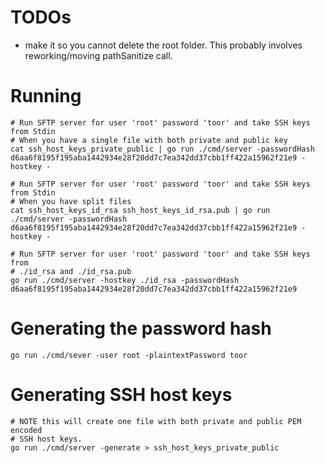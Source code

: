 # TODOs

- make it so you cannot delete the root folder.
  This probably involves reworking/moving pathSanitize call.

# Running


```
# Run SFTP server for user 'root' password 'toor' and take SSH keys from Stdin
# When you have a single file with both private and public key
cat ssh_host_keys_private_public | go run ./cmd/server -passwordHash d6aa6f8195f195aba1442934e28f20dd7c7ea342dd37cbb1ff422a15962f21e9 -hostkey -
```

```
# Run SFTP server for user 'root' password 'toor' and take SSH keys from Stdin
# When you have split files
cat ssh_host_keys_id_rsa ssh_host_keys_id_rsa.pub | go run ./cmd/server -passwordHash d6aa6f8195f195aba1442934e28f20dd7c7ea342dd37cbb1ff422a15962f21e9 -hostkey -
```

```
# Run SFTP server for user 'root' password 'toor' and take SSH keys from
# ./id_rsa and ./id_rsa.pub
go run ./cmd/server -hostkey ./id_rsa -passwordHash d6aa6f8195f195aba1442934e28f20dd7c7ea342dd37cbb1ff422a15962f21e9
```

# Generating the password hash

```
go run ./cmd/sever -user root -plaintextPassword toor
```

# Generating SSH host keys

```
# NOTE this will create one file with both private and public PEM encoded
# SSH host keys.
go run ./cmd/server -generate > ssh_host_keys_private_public
```
